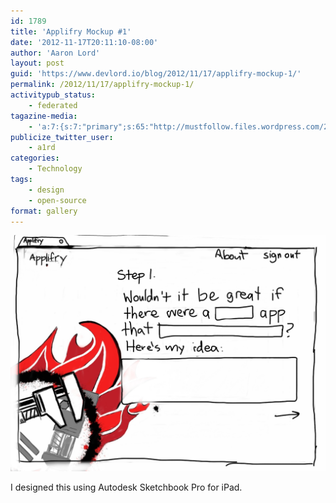 ```yaml
---
id: 1789
title: 'Applifry Mockup #1'
date: '2012-11-17T20:11:10-08:00'
author: 'Aaron Lord'
layout: post
guid: 'https://www.devlord.io/blog/2012/11/17/applifry-mockup-1/'
permalink: /2012/11/17/applifry-mockup-1/
activitypub_status:
    - federated
tagazine-media:
    - 'a:7:{s:7:"primary";s:65:"http://mustfollow.files.wordpress.com/2012/11/20121117-200948.jpg";s:6:"images";a:1:{s:65:"http://mustfollow.files.wordpress.com/2012/11/20121117-200948.jpg";a:6:{s:8:"file_url";s:65:"http://mustfollow.files.wordpress.com/2012/11/20121117-200948.jpg";s:5:"width";i:2048;s:6:"height";i:1536;s:4:"type";s:5:"image";s:4:"area";i:3145728;s:9:"file_path";b:0;}}s:6:"videos";a:0:{}s:11:"image_count";i:1;s:6:"author";s:8:"28099389";s:7:"blog_id";s:8:"28571045";s:9:"mod_stamp";s:19:"2012-11-18 04:11:10";}'
publicize_twitter_user:
    - a1rd
categories:
    - Technology
tags:
    - design
    - open-source
format: gallery
---
```


<a href="/wp-content/uploads/2012/11/20121117-200948.jpg"><img src="/wp-content/uploads/2012/11/20121117-200948.jpg" alt="20121117-200948.jpg" class="alignnone size-full" /></a>

I designed this using Autodesk Sketchbook Pro for iPad.